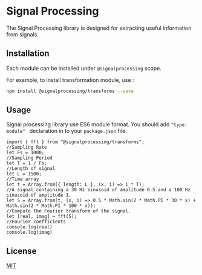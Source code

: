 # Signal Processing

The Signal Processing library is designed for extracting useful information from signals.
## Installation

Each module can be installed under ```@signalprocessing``` scope.

For example, to install transformation module, use :

```bash
npm install @signalprocessing/transforms --save
```
## Usage

Signal processing library use ES6 module format. You should add ```"type: module" ``` declaration in to your ```package.json``` file.

```node
import { fft } from "@signalprocessing/transforms";
//Sampling Rate
let Fs = 1000;
//Sampling Period
let T = 1 / Fs;
//Length of signal
let L = 1500;
//Time array
let t = Array.from({ length: L }, (x, i) => i * T);
//A signal containing a 30 Hz sinusoid of amplitude 0.5 and a 100 Hz sinusoid of amplitude 1.
let S = Array.from(t, (x, i) => 0.5 * Math.sin(2 * Math.PI * 30 * x) + Math.sin(2 * Math.PI * 100 * x));
//Compute the Fourier transform of the signal.
let [real, imag] = fft(S);
//Fourier coefficients
console.log(real)
console.log(imag)

```


## License
[MIT](https://choosealicense.com/licenses/mit/)
